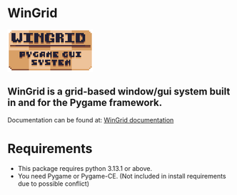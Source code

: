# WinGrid
![WinGrid logo](/images/logo.png)

WinGrid is a grid-based window/gui system built in and for the Pygame framework.
---
Documentation can be found at: [WinGrid documentation](https://github.com/immortalbean/wingrid/tree/main/docs)
# Requirements
- This package requires python 3.13.1 or above.
- You need Pygame or Pygame-CE. (Not included in install requirements due to possible conflict)
